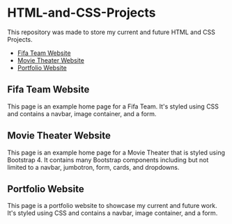 # HTML-and-CSS-Projects
This repository was made to store my current and future HTML and CSS Projects. 

* [Fifa Team Website](https://github.com/FrenchMCX/HTML-and-CSS-Projects/tree/main/Project)
* [Movie Theater Website](https://github.com/FrenchMCX/HTML-and-CSS-Projects/tree/main/bootstrap4_project)
* [Portfolio Website](https://github.com/FrenchMCX/HTML-and-CSS-Projects/tree/main/Portfolio%20Project)

## Fifa Team Website
This page is an example home page for a Fifa Team. It's styled using CSS and contains a navbar, image container, and a form.

## Movie Theater Website
This page is an example home page for a Movie Theater that is styled using Bootstrap 4. It contains many Bootstrap components including but not limited to a navbar, jumbotron, form, cards, and dropdowns.

## Portfolio Website
This page is a portfolio website to showcase my current and future work. It's styled using CSS and contains a navbar, image container, and a form.
